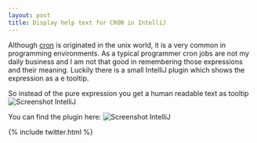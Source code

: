 ```yaml
---
layout: post
title: Display help text for CRON in IntelliJ 
---
```


Although [cron](https://en.wikipedia.org/wiki/Cron) is originated in the unix world, it is a very common in programming environments. As a typical programmer cron jobs are not my daily business and I am not that good
in remembering those expressions and their meaning. Luckily there is a small IntelliJ plugin which shows the expression as a e tooltip.

So instead of the pure expression you get a human readable text as tooltip
![Screenshot IntelliJ](/devsquad/public/img/screenshot-cron-intellij.png)

You can find the plugin here:
![Screenshot IntelliJ](/devsquad/public/img/cron-plugin-intellij.png)


{% include twitter.html %}
